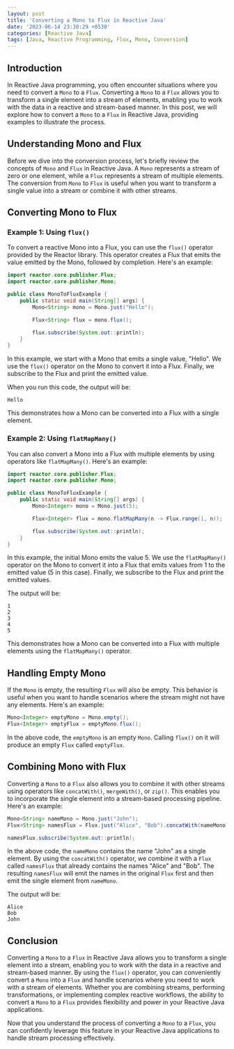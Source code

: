 ```yaml
---
layout: post
title: 'Converting a Mono to Flux in Reactive Java'
date: '2023-06-14 23:30:29 +0530'
categories: [Reactive Java]
tags: [Java, Reactive Programming, Flux, Mono, Conversion]
---
```


## Introduction

In Reactive Java programming, you often encounter situations where you need to convert a `Mono` to a `Flux`. Converting a `Mono` to a `Flux` allows you to transform a single element into a stream of elements, enabling you to work with the data in a reactive and stream-based manner. In this post, we will explore how to convert a `Mono` to a `Flux` in Reactive Java, providing examples to illustrate the process.

## Understanding Mono and Flux

Before we dive into the conversion process, let's briefly review the concepts of `Mono` and `Flux` in Reactive Java. A `Mono` represents a stream of zero or one element, while a `Flux` represents a stream of multiple elements. The conversion from `Mono` to `Flux` is useful when you want to transform a single value into a stream or combine it with other streams.

## Converting Mono to Flux

### Example 1: Using `flux()`

To convert a reactive Mono into a Flux, you can use the `flux()` operator provided by the Reactor library. This operator creates a Flux that emits the value emitted by the Mono, followed by completion. Here's an example:

```java
import reactor.core.publisher.Flux;
import reactor.core.publisher.Mono;

public class MonoToFluxExample {
    public static void main(String[] args) {
        Mono<String> mono = Mono.just("Hello");

        Flux<String> flux = mono.flux();

        flux.subscribe(System.out::println);
    }
}
```

In this example, we start with a Mono that emits a single value, "Hello". We use the `flux()` operator on the Mono to convert it into a Flux. Finally, we subscribe to the Flux and print the emitted value.

When you run this code, the output will be:

```
Hello
```

This demonstrates how a Mono can be converted into a Flux with a single element.

### Example 2: Using `flatMapMany()`

You can also convert a Mono into a Flux with multiple elements by using operators like `flatMapMany()`. Here's an example:

```java
import reactor.core.publisher.Flux;
import reactor.core.publisher.Mono;

public class MonoToFluxExample {
    public static void main(String[] args) {
        Mono<Integer> mono = Mono.just(5);

        Flux<Integer> flux = mono.flatMapMany(n -> Flux.range(1, n));

        flux.subscribe(System.out::println);
    }
}
```

In this example, the initial Mono emits the value 5. We use the `flatMapMany()` operator on the Mono to convert it into a Flux that emits values from 1 to the emitted value (5 in this case). Finally, we subscribe to the Flux and print the emitted values.

The output will be:

```
1
2
3
4
5
```

This demonstrates how a Mono can be converted into a Flux with multiple elements using the `flatMapMany()` operator.

## Handling Empty Mono

If the `Mono` is empty, the resulting `Flux` will also be empty. This behavior is useful when you want to handle scenarios where the stream might not have any elements. Here's an example:

```java
Mono<Integer> emptyMono = Mono.empty();
Flux<Integer> emptyFlux = emptyMono.flux();
```

In the above code, the `emptyMono` is an empty `Mono`. Calling `flux()` on it will produce an empty `Flux` called `emptyFlux`.

## Combining Mono with Flux

Converting a `Mono` to a `Flux` also allows you to combine it with other streams using operators like `concatWith()`, `mergeWith()`, or `zip()`. This enables you to incorporate the single element into a stream-based processing pipeline. Here's an example:

```java
Mono<String> nameMono = Mono.just("John");
Flux<String> namesFlux = Flux.just("Alice", "Bob").concatWith(nameMono);

namesFlux.subscribe(System.out::println);
```

In the above code, the `nameMono` contains the name "John" as a single element. By using the `concatWith()` operator, we combine it with a `Flux` called `namesFlux` that already contains the names "Alice" and "Bob". The resulting `namesFlux` will emit the names in the original `Flux` first and then emit the single element from `nameMono`.

The output will be:

```
Alice
Bob
John
```

## Conclusion

Converting a `Mono` to a `Flux` in Reactive Java allows you to transform a single element into a stream, enabling you to work with the data in a reactive and stream-based manner. By using the `flux()` operator, you can conveniently convert a `Mono` into a `Flux` and handle scenarios where you need to work with a stream of elements. Whether you are combining streams, performing transformations, or implementing complex reactive workflows, the ability to convert a `Mono` to a `Flux` provides flexibility and power in your Reactive Java applications.

Now that you understand the process of converting a `Mono` to a `Flux`, you can confidently leverage this feature in your Reactive Java applications to handle stream processing effectively.